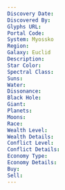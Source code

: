 ```yaml
---
Discovery Date:
Discovered By:
Glyphs URL:
Portal Code:
System: Myossko
Region:
Galaxy: Euclid
Description:
Star Color:
Spectral Class:
Suns:
Water:
Dissonance:
Black Hole:
Giant:
Planets:
Moons:
Race:
Wealth Level:
Wealth Details:
Conflict Level:
Conflict Details:
Economy Type:
Economy Details:
Buy:
Sell:
---
```

